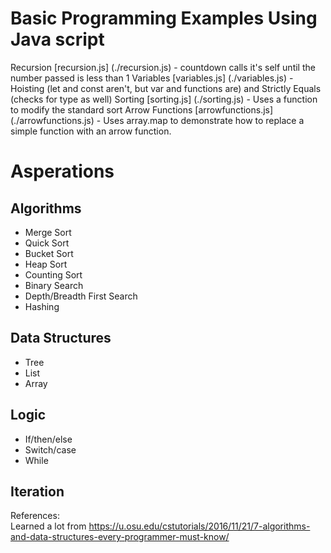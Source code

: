 # Basic Programming Examples Using Java script
Recursion [recursion.js] (./recursion.js) - countdown calls it's self until the number passed is less than 1
Variables [variables.js] (./variables.js) - Hoisting (let and const aren't, but var and functions are) and Strictly Equals (checks for type as well)
Sorting [sorting.js] (./sorting.js) - Uses a function to modify the standard sort
Arrow Functions [arrowfunctions.js] (./arrowfunctions.js) - Uses array.map to demonstrate how to replace a simple function with an arrow function.


# Asperations

## Algorithms
* Merge Sort
* Quick Sort
* Bucket Sort
* Heap Sort
* Counting Sort
* Binary Search
* Depth/Breadth First Search
* Hashing

## Data Structures
* Tree
* List
* Array

## Logic
* If/then/else
* Switch/case
* While

## Iteration

References:  
Learned a lot from https://u.osu.edu/cstutorials/2016/11/21/7-algorithms-and-data-structures-every-programmer-must-know/
